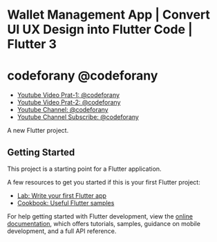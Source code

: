 # Wallet Management App | Convert UI UX Design into Flutter Code | Flutter 3

# codeforany @codeforany

- [Youtube Video Prat-1: @codeforany](https://www.youtube.com/watch?v=xRsrLx4-9r8)
- [Youtube Video Prat-2: @codeforany](https://www.youtube.com/watch?v=llH4QrvMFXc)
- [Youtube Channel: @codeforany](https://www.youtube.com/channel/UCdQTp9wRK5vAOlEQZf9PHSg)
- [Youtube Channel Subscribe: @codeforany](https://www.youtube.com/channel/UCdQTp9wRK5vAOlEQZf9PHSg?sub_confirmation=1)

A new Flutter project.

## Getting Started

This project is a starting point for a Flutter application.

A few resources to get you started if this is your first Flutter project:

- [Lab: Write your first Flutter app](https://docs.flutter.dev/get-started/codelab)
- [Cookbook: Useful Flutter samples](https://docs.flutter.dev/cookbook)

For help getting started with Flutter development, view the
[online documentation](https://docs.flutter.dev/), which offers tutorials,
samples, guidance on mobile development, and a full API reference.
